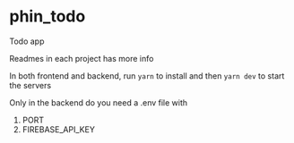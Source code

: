# phin_todo
Todo app

Readmes in each project has more info

In both frontend and backend, run
`yarn` to install and then `yarn dev` to start the servers

Only in the backend do you need a .env file with
1. PORT
2. FIREBASE_API_KEY
